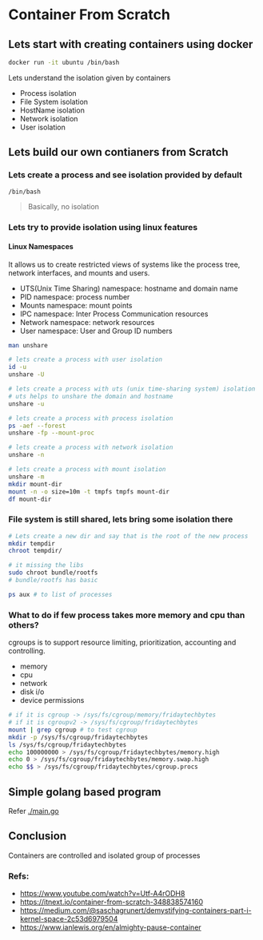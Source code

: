 # Container From Scratch

## Lets start with creating containers using docker

```sh
docker run -it ubuntu /bin/bash
```

Lets understand the isolation given by containers
- Process isolation
- File System isolation
- HostName isolation
- Network isolation
- User isolation

## Lets build our own contianers from Scratch

### Lets create a process and see isolation provided by default
```sh
/bin/bash
```
> Basically, no isolation

### Lets try to provide isolation using linux features

#### Linux Namespaces
It allows us to create restricted views of systems like the process tree, network interfaces, and mounts and users.
- UTS(Unix Time Sharing) namespace: hostname and domain name
- PID namespace: process number
- Mounts namespace: mount points
- IPC namespace: Inter Process Communication resources
- Network namespace: network resources
- User namespace: User and Group ID numbers

```sh
man unshare
```


```sh
# lets create a process with user isolation
id -u
unshare -U
```

```sh
# lets create a process with uts (unix time-sharing system) isolation
# uts helps to unshare the domain and hostname
unshare -u
```

```sh
# lets create a process with process isolation
ps -aef --forest
unshare -fp --mount-proc 
```

```sh
# lets create a process with network isolation
unshare -n
```

```sh
# lets create a process with mount isolation
unshare -m
mkdir mount-dir
mount -n -o size=10m -t tmpfs tmpfs mount-dir
df mount-dir
```

### File system is still shared, lets bring some isolation there

```sh
# Lets create a new dir and say that is the root of the new process
mkdir tempdir
chroot tempdir/

# it missing the libs
sudo chroot bundle/rootfs
# bundle/rootfs has basic

ps aux # to list of processes
```

### What to do if few process takes more memory and cpu than others?
cgroups is to support resource limiting, prioritization, accounting and controlling.

- memory
- cpu
- network
- disk i/o
- device permissions

```sh
# if it is cgroup -> /sys/fs/cgroup/memory/fridaytechbytes
# if it is cgroupv2 -> /sys/fs/cgroup/fridaytechbytes
mount | grep cgroup # to test cgroup
mkdir -p /sys/fs/cgroup/fridaytechbytes
ls /sys/fs/cgroup/fridaytechbytes
echo 100000000 > /sys/fs/cgroup/fridaytechbytes/memory.high
echo 0 > /sys/fs/cgroup/fridaytechbytes/memory.swap.high
echo $$ > /sys/fs/cgroup/fridaytechbytes/cgroup.procs
```

## Simple golang based program
Refer [./main.go](./main.go)

## Conclusion
Containers are controlled and isolated group of processes



### Refs:
- https://www.youtube.com/watch?v=Utf-A4rODH8
- https://itnext.io/container-from-scratch-348838574160
- https://medium.com/@saschagrunert/demystifying-containers-part-i-kernel-space-2c53d6979504
- https://www.ianlewis.org/en/almighty-pause-container